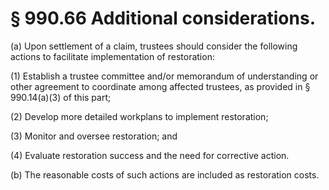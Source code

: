 # § 990.66   Additional considerations.

(a) Upon settlement of a claim, trustees should consider the following actions to facilitate implementation of restoration: 


(1) Establish a trustee committee and/or memorandum of understanding or other agreement to coordinate among affected trustees, as provided in § 990.14(a)(3) of this part; 


(2) Develop more detailed workplans to implement restoration; 


(3) Monitor and oversee restoration; and 


(4) Evaluate restoration success and the need for corrective action. 


(b) The reasonable costs of such actions are included as restoration costs.




